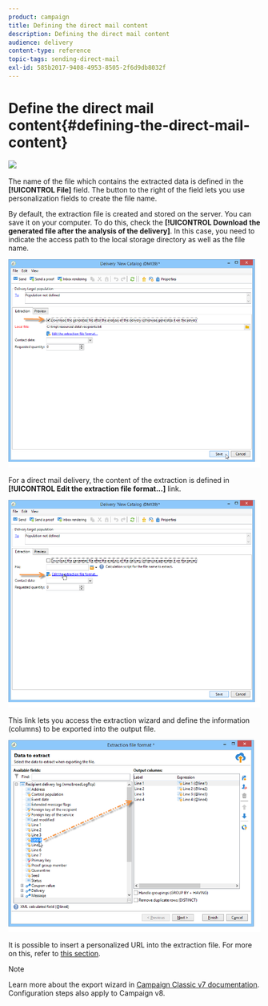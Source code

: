 ```yaml
---
product: campaign
title: Defining the direct mail content
description: Defining the direct mail content
audience: delivery
content-type: reference
topic-tags: sending-direct-mail
exl-id: 585b2017-9408-4953-8505-2f6d9db8032f
---
```

# Define the direct mail content{#defining-the-direct-mail-content}

![](../../assets/common.svg)

The name of the file which contains the extracted data is defined in the **[!UICONTROL File]** field. The button to the right of the field lets you use personalization fields to create the file name.

By default, the extraction file is created and stored on the server. You can save it on your computer. To do this, check the **[!UICONTROL Download the generated file after the analysis of the delivery]**. In this case, you need to indicate the access path to the local storage directory as well as the file name.

![](../assets/s_ncs_user_mail_delivery_local_file.png)

For a direct mail delivery, the content of the extraction is defined in **[!UICONTROL Edit the extraction file format...]** link.

![](../assets/s_ncs_user_mail_delivery_format_link.png)

This link lets you access the extraction wizard and define the information (columns) to be exported into the output file.

![](../assets/s_ncs_user_mail_delivery_format_wz.png)

It is possible to insert a personalized URL into the extraction file. For more on this, refer to [this section](../../../web/using/publishing-a-web-form.md).

>[!NOTE]
>
>Learn more about the export wizard in [Campaign Classic v7 documentation](../../../../v7/platform/using/executing-export-jobs.md). Configuration steps also apply to Campaign v8.
